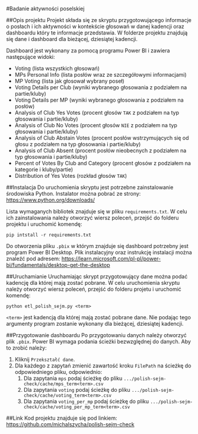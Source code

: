 #Badanie aktywności poselskiej

##Opis projektu
Projekt składa się ze skryptu przygotowującego informacje o posłach i ich aktywności w kontekście głosowań w danej kadencji oraz dashboardu który te informacje przedstawia.
W folderze projektu znajdują się dane i dashboard dla bieżącej, dziesiątej kadencji.

Dashboard jest wykonany za pomocą programu Power BI i zawiera następujące widoki:
- Voting (lista wszystkich głosowań)
- MPs Personal Info (lista posłów wraz ze szczegółowymi informacjami)
- MP Voting (lista jak głosował wybrany poseł)
- Voting Details per Club (wyniki wybranego głosowania z podziałem na partie/kluby)
- Voting Details per MP (wyniki wybranego głosowania z podziałem na posłów)
- Analysis of Club Yes Votes (procent głosów `TAK` z podziałem na typ głosowania i partie/kluby)
- Analysis of Club No Votes (procent głosów `NIE` z podziałem na typ głosowania i partie/kluby)
- Analysis of Club Abstain Votes (procent posłów wstrzymujących się od głosu z podziałem na typ głosowania i partie/kluby)
- Analysis of Club Absent (procent posłów nieobecnych z podziałem na typ głosowania i partie/kluby)
- Percent of Votes By Club and Category (procent głosów z podziałem na kategorie i kluby/partie)
- Distribution of Yes Votes (rozkład głosów `TAK`)

##Instalacja
Do uruchomienia skryptu jest potrzebne zainstalowanie środowiska Python. Instalator można pobrać ze strony: https://www.python.org/downloads/

Lista wymaganych bibliotek znajduje się w pliku `requirements.txt`. W celu ich zainstalowania należy otworzyć wiersz poleceń, przejść do folderu projektu i uruchomić komendę:
```
pip intstall -r requirements.txt
```

Do otworzenia pliku `.pbix` w którym znajduje się dashboard potrzebny jest program Power BI Desktop. Plik instalacyjny oraz instrukcję instalacji można znaleźć pod adresem: https://learn.microsoft.com/pl-pl/power-bi/fundamentals/desktop-get-the-desktop

##Uruchamianie
Uruchamiając skrypt przygotowujący dane można podać kadencję dla której mają zostać pobrane.
W celu uruchomienia skryptu należy otworzyć wiersz poleceń, przejść do folderu projetu i uruchomić komendę:
```
python etl_polish_sejm.py <term>
```
`<term>` jest kadencją dla której mają zostać pobrane dane. Nie podając tego argumenty program zostanie wykonany dla bieżącej, dziesiątej kadencji.


##Przygotowanie dashboardu
Po przygotowaniu danych należy otworzyć plik `.pbix`. Power BI wymaga podania ścieżki bezwzględnej do danych. Aby to zrobić należy:
1. Kliknij `Przekształć dane`.
2. Dla każdego z zapytań zmienić zawartość kroku `FilePath` na ścieżkę do odpowiedniego pliku, odpowiednio:
   1. Dla zapytania `mps` podaj ścieżkę do pliku `.../polish-sejm-check/cache/mps_term<term>.csv`
   2. Dla zapytania `voting` podaj ścieżkę do pliku `.../polish-sejm-check/cache/voting_term<term>.csv`
   3. Dla zapytania `voting_per_mp` podaj ścieżkę do pliku `.../polish-sejm-check/cache/voting_per_mp_term<term>.csv`


##Link
Kod projektu znajduje się pod linkiem: https://github.com/michalszycha/polish-sejm-check